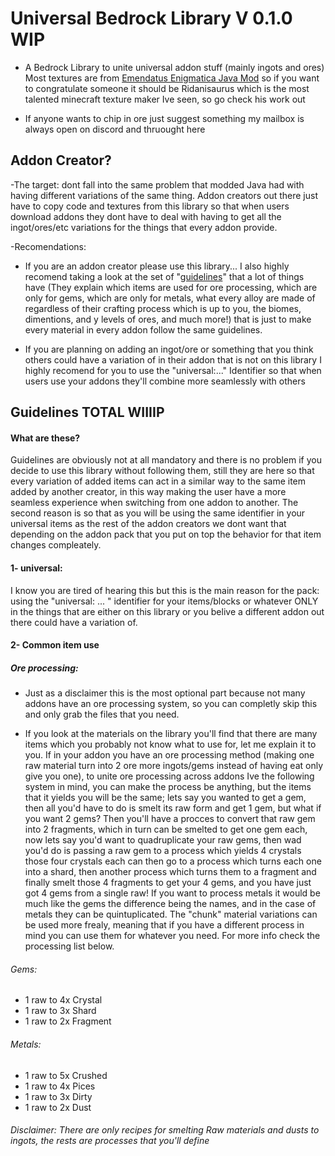 # Universal Bedrock Library V 0.1.0 WIP
 - A Bedrock Library to unite universal addon stuff (mainly ingots and ores)
 Most textures are from [Emendatus Enigmatica Java Mod](https://github.com/Ridanisaurus/EmendatusEnigmatica) so if you want to congratulate someone it should be Ridanisaurus which is the most talented minecraft texture maker Ive seen, so go check his work out

 - If anyone wants to chip in ore just suggest something my mailbox is always open on discord and thruought here

## Addon Creator?
 -The target: dont fall into the same problem that modded Java had with having different variations of the same thing. Addon creators out there just have to copy code and textures from this library so that when users download addons they dont have to deal with having to get all the ingot/ores/etc variations for the things that every addon provide. 
 
 -Recomendations: 
 
 - If you are an addon creator please use this library... I also highly recomend taking a look at the set of "[guidelines](#guidelines-total-wiiiip)" that a lot of things have (They explain which items are used for ore processing, which are only for gems, which are only for metals, what every alloy are made of regardless of their crafting process which is up to you, the biomes, dimentions, and y levels of ores, and much more!) that is just to make every material in every addon follow the same guidelines. 
 
 - If you are planning on adding an ingot/ore or something that you think others could have a variation of in their addon that is not on this library I highly recomend for you to use the "universal:..." Identifier so that when users use your addons they'll combine more seamlessly with others 

## Guidelines TOTAL WIIIIP

#### What are these?

Guidelines are obviously not at all mandatory and there is no problem if you decide to use this library without following them, still they are here so that every variation of added items can act in a similar way to the same item added by another creator, in this way making the user have a more seamless experience when switching from one addon to another. The second reason is so that as you will be using the same identifier in your universal items as the rest of the addon creators we dont want that depending on the addon pack that you put on top the behavior for that item changes compleately.

#### 1- universal:

I know you are tired of hearing this but this is the main reason for the pack: using the "universal: ... " identifier for your items/blocks or whatever ONLY in the things that are either on this library or you belive a different addon out there could have a variation of.

#### 2- Common item use

##### Ore processing:

- Just as a disclaimer this is the most optional part because not many addons have an ore processing system, so you can completly skip this and only grab the files that you need.

- If you look at the materials on the library you'll find that there are many items which you probably not know what to use for, let me explain it to you. If in your addon you have an ore processing method (making one raw material turn into 2 ore more ingots/gems instead of having eat only give you one), to unite ore processing across addons Ive the following system in mind, you can make the process be anything, but the items that it yields you will be the same; lets say you wanted to get a gem, then all you'd have to do is smelt its raw form and get 1 gem, but what if you want 2 gems? Then you'll have a procces to convert that raw gem into 2 fragments, which in turn can be smelted to get one gem each, now lets say you'd want to quadruplicate your raw gems, then wad you'd do is passing a raw gem to a process which yields 4 crystals those four crystals each can then go to a process which turns each one into a shard, then another process which turns them to a fragment and finally smelt those 4 fragments to get your 4 gems, and you have just got 4 gems from a single raw! If you want to process metals it would be much like the gems the difference being the names, and in the case of metals they can be quintuplicated. The "chunk" material variations can be used more frealy, meaning that if you have a different process in mind you can use them for whatever you need. For more info check the processing list below.

###### Gems:

- 1 raw to 4x Crystal
- 1 raw to 3x Shard
- 1 raw to 2x Fragment

###### Metals:

- 1 raw to 5x Crushed
- 1 raw to 4x Pices
- 1 raw to 3x Dirty
- 1 raw to 2x Dust

###### Disclaimer: There are only recipes for smelting Raw materials and dusts to ingots, the rests are processes that you'll define